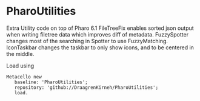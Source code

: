 # PharoUtilities

Extra Utility code on top of Pharo 6.1
FileTreeFix enables sorted json output when writing filetree data which improves diff of metadata.
FuzzySpotter changes most of the searching in Spotter to use FuzzyMatching.
IconTaskbar changes the taskbar to only show icons, and to be centered in the middle.

Load using

```smalltalk
Metacello new
   baseline: 'PharoUtilities';
   repository: 'github://DraagrenKirneh/PharoUtilities';
   load.
```
